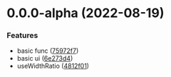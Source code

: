 # 0.0.0-alpha (2022-08-19)

### Features

* basic func ([75972f7](https://github.com/Jfengx/ciseaux/commit/75972f7cd6a3c61a3cab7462bea9e86bb98a1118))
* basic ui ([6e273d4](https://github.com/Jfengx/ciseaux/commit/6e273d431d459dc6d98772da4a7f0cc7046835dd))
* useWidthRatio ([4812f01](https://github.com/Jfengx/ciseaux/commit/4812f01c585e1f9dd84b9711563df667d0c1cf31))
